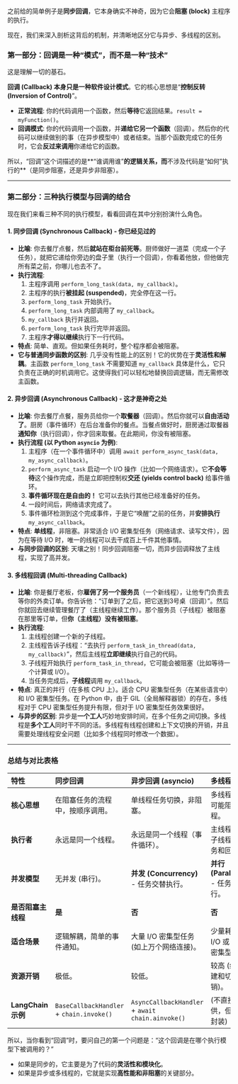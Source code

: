 之前给的简单例子是**同步回调**，它本身确实不神奇，因为它会**阻塞 (block)** 主程序的执行。

现在，我们来深入剖析这背后的机制，并清晰地区分它与异步、多线程的区别。

### 第一部分：回调是一种“模式”，而不是一种“技术”

这是理解一切的基石。

**回调 (Callback) 本身只是一种软件设计模式**。它的核心思想是“**控制反转 (Inversion of Control)**”。

*   **正常流程**: 你的代码调用一个函数，然后**等待**它返回结果。`result = myFunction()`。
*   **回调模式**: 你的代码调用一个函数，并**递给它另一个函数**（回调）。然后你的代码可以继续做别的事（在异步模型中）或者结束。当那个函数完成它的任务时，它会**反过来调用**你递给它的函数。

所以，“回调”这个词描述的是**“谁调用谁”**的逻辑关系，而**不涉及代码是“如何”执行的**（是同步阻塞，还是异步非阻塞）。

---

### 第二部分：三种执行模型与回调的结合

现在我们来看三种不同的执行模型，看看回调在其中分别扮演什么角色。

#### 1. 同步回调 (Synchronous Callback) - 你已经见过的

*   **比喻**: 你去餐厅点餐，然后**就站在柜台前死等**。厨师做好一道菜（完成一个子任务），就把它递给你旁边的盘子里（执行一个回调），你看着他放，但他做完所有菜之前，你哪儿也去不了。
*   **执行流程**:
    1.  主程序调用 `perform_long_task(data, my_callback)`。
    2.  主程序的执行**被挂起 (suspended)**，完全停在这一行。
    3.  `perform_long_task` 开始执行。
    4.  `perform_long_task` 内部调用了 `my_callback`。
    5.  `my_callback` 执行并返回。
    6.  `perform_long_task` 执行完毕并返回。
    7.  主程序**才得以继续**执行下一行代码。
*   **特点**: 简单、直观。但如果任务耗时，整个程序都会被阻塞。
*   **它与普通同步函数的区别**: 几乎没有性能上的区别！它的优势在于**灵活性和解耦**。主函数 `perform_long_task` 不需要知道 `my_callback` 具体是什么，它只负责在正确的时机调用它。这使得我们可以轻松地替换回调逻辑，而无需修改主函数。

#### 2. 异步回调 (Asynchronous Callback) - 这才是神奇之处

*   **比喻**: 你去餐厅点餐，服务员给你一个**取餐器**（回调）。然后你就可以**自由活动了**。厨房（事件循环）在后台准备你的餐点。当餐点做好时，厨房通过取餐器**通知你**（执行回调），你才回来取餐。在此期间，你没有被阻塞。
*   **执行流程 (以 Python `asyncio` 为例)**:
    1.  主程序（在一个事件循环中）调用 `await perform_async_task(data, my_async_callback)`。
    2.  `perform_async_task` 启动一个 I/O 操作（比如一个网络请求）。它**不会等待**这个操作完成，而是立即把控制权**交还 (yields control back)** 给事件循环。
    3.  **事件循环现在是自由的！** 它可以去执行其他已经准备好的任务。
    4.  一段时间后，网络请求完成了。
    5.  事件循环检测到这个完成事件，于是它“唤醒”之前的任务，并**安排执行** `my_async_callback`。
*   **特点**: **单线程**，非阻塞。非常适合 I/O 密集型任务（网络请求、读写文件），因为在等待 I/O 时，唯一的线程可以去干成百上千件其他事情。
*   **与同步回调的区别**: 天壤之别！同步回调阻塞一切，而异步回调释放了主线程，实现了高并发。

#### 3. 多线程回调 (Multi-threading Callback)

*   **比喻**: 你是餐厅老板，你**雇佣了另一个服务员**（一个新线程），让他专门负责去等你的外卖订单。你告诉他：“订单到了之后，把它送到3号桌（回调）”。然后你就回去继续管理餐厅了（主线程继续工作）。那个服务员（子线程）被阻塞在那里等订单，但**你（主线程）没有被阻塞**。
*   **执行流程**:
    1.  主线程创建一个新的子线程。
    2.  主线程告诉子线程：“去执行 `perform_task_in_thread(data, my_callback)`”，然后主线程**立即继续**执行自己的代码。
    3.  子线程开始执行 `perform_task_in_thread`，它可能会被阻塞（比如等待一个计算或 I/O）。
    4.  当任务完成后，**子线程**调用 `my_callback`。
*   **特点**: 真正的并行（在多核 CPU 上）。适合 CPU 密集型任务（在某些语言中）和 I/O 密集型任务。在 Python 中，由于 GIL（全局解释器锁）的存在，多线程对于 CPU 密集型任务提升有限，但对于 I/O 密集型任务效果很好。
*   **与异步的区别**: 异步是**一个工人**巧妙地安排时间，在多个任务之间切换。多线程是**多个工人**同时干不同的活。多线程有线程创建和上下文切换的开销，并且需要处理线程安全问题（比如多个线程同时修改一个数据）。

---

### 总结与对比表格

| 特性 | 同步回调 | 异步回调 (asyncio) | 多线程回调 |
| :--- | :--- | :--- | :--- |
| **核心思想** | 在阻塞任务的流程中，按顺序调用。 | 单线程任务切换，非阻塞。 | 多线程并行，可能阻塞子线程。 |
| **执行者** | 永远是同一个线程。 | 永远是同一个线程（事件循环）。 | 主线程启动，子线程执行任务和回调。 |
| **并发模型** | 无并发 (串行)。 | **并发 (Concurrency)** - 任务交替执行。 | **并行 (Parallelism)** - 任务同时执行。 |
| **是否阻塞主线程** | **是** | **否** | **否** |
| **适合场景** | 逻辑解耦，简单的事件通知。 | 大量 I/O 密集型任务 (如上万个网络连接)。 | 少量耗时的 I/O 或 CPU 密集型任务。 |
| **资源开销** | 极低。 | 较低。 | 较高 (线程创建和切换有开销)。 |
| **LangChain 示例** | `BaseCallbackHandler` + `chain.invoke()` | `AsyncCallbackHandler` + `await chain.ainvoke()` | (不直接提供，但可自己封装) |

所以，当你看到“回调”时，要问自己的第一个问题是：“这个回调是在哪个执行模型下被调用的？”

*   如果是同步的，它主要是为了代码的**灵活性和模块化**。
*   如果是异步或多线程的，它就是实现**高性能和非阻塞**的关键部分。
